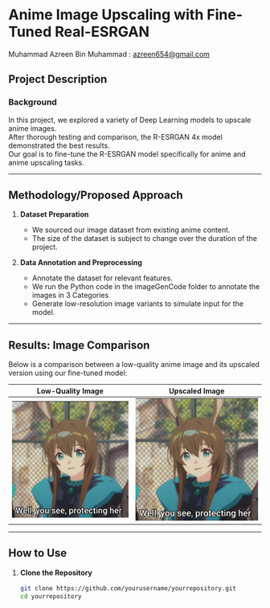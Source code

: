 # Anime Image Upscaling with Fine-Tuned Real-ESRGAN
Muhammad Azreen Bin Muhammad : azreen654@gmail.com


## Project Description

### Background  
In this project, we explored a variety of Deep Learning models to upscale anime images.  
After thorough testing and comparison, the R-ESRGAN 4x model demonstrated the best results.  
Our goal is to fine-tune the R-ESRGAN model specifically for anime and anime upscaling tasks.

---

## Methodology/Proposed Approach

1. **Dataset Preparation**  
   - We sourced our image dataset from existing anime content.
   - The size of the dataset is subject to change over the duration of the project.  

2. **Data Annotation and Preprocessing**  
   - Annotate the dataset for relevant features.
   - We run the Python code in the imageGenCode folder to annotate the images in 3 Categories
   - Generate low-resolution image variants to simulate input for the model.

---

## Results: Image Comparison

Below is a comparison between a low-quality anime image and its upscaled version using our fine-tuned model:

| Low-Quality Image                          | Upscaled Image                 |
|--------------------------------------------|--------------------------------|
| <img src="sample_images/Amiya_Original-256x256.png" width="1024"/> | <img src="sample_images/Amiya_Original-Upscaled.png" width="1024"/> |

---


## How to Use

1. **Clone the Repository**  
   ```bash
   git clone https://github.com/yourusername/yourrepository.git
   cd yourrepository
